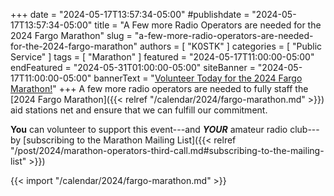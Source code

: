 +++
date = "2024-05-17T13:57:34-05:00"
#publishdate = "2024-05-17T13:57:34-05:00"
title = "A Few more Radio Operators are needed for the 2024 Fargo Marathon"
slug = "a-few-more-radio-operators-are-needed-for-the-2024-fargo-marathon"
authors = [ "K0STK" ]
categories = [ "Public Service" ]
tags = [ "Marathon" ]
featured = "2024-05-17T11:00:00-05:00"
endFeatured = "2024-05-31T01:00:00-05:00"
siteBanner = "2024-05-17T11:00:00-05:00"
bannerText = "[Volunteer Today for the 2024 Fargo Marathon!](/post/2024/05/17/a-few-more-radio-operators-are-needed-for-the-2024-fargo-marathon/)"
+++
A few more radio operators are needed to fully staff the 
[2024 Fargo Marathon]({{< relref "/calendar/2024/fargo-marathon.md" >}})
aid stations net and ensure that we can fulfill our commitment.

**You** can volunteer to support this event---and ***YOUR*** amateur radio
club---by
[subscribing to the Marathon Mailing List]({{< relref "/post/2024/marathon-operators-third-call.md#subscribing-to-the-mailing-list" >}})
<!--more-->

{{< import "/calendar/2024/fargo-marathon.md" >}}
